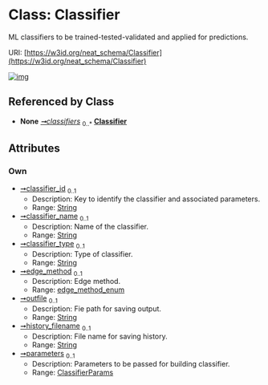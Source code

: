 
# Class: Classifier


ML classifiers to be trained-tested-validated and applied for predictions.

URI: [https://w3id.org/neat_schema/Classifier](https://w3id.org/neat_schema/Classifier)


[![img](https://yuml.me/diagram/nofunky;dir:TB/class/[ClassifierParams],[ClassifierParams]<parameters%200..1-++[Classifier&#124;classifier_id:string%20%3F;classifier_name:string%20%3F;classifier_type:string%20%3F;edge_method:edge_method_enum%20%3F;outfile:string%20%3F;history_filename:string%20%3F],[ClassifierContainer]++-%20classifiers%200..*>[Classifier],[ClassifierContainer])](https://yuml.me/diagram/nofunky;dir:TB/class/[ClassifierParams],[ClassifierParams]<parameters%200..1-++[Classifier&#124;classifier_id:string%20%3F;classifier_name:string%20%3F;classifier_type:string%20%3F;edge_method:edge_method_enum%20%3F;outfile:string%20%3F;history_filename:string%20%3F],[ClassifierContainer]++-%20classifiers%200..*>[Classifier],[ClassifierContainer])

## Referenced by Class

 *  **None** *[➞classifiers](classifierContainer__classifiers.md)*  <sub>0..\*</sub>  **[Classifier](Classifier.md)**

## Attributes


### Own

 * [➞classifier_id](classifier__classifier_id.md)  <sub>0..1</sub>
     * Description: Key to identify the classifier and associated parameters.
     * Range: [String](types/String.md)
 * [➞classifier_name](classifier__classifier_name.md)  <sub>0..1</sub>
     * Description: Name of the classifier.
     * Range: [String](types/String.md)
 * [➞classifier_type](classifier__classifier_type.md)  <sub>0..1</sub>
     * Description: Type of classifier.
     * Range: [String](types/String.md)
 * [➞edge_method](classifier__edge_method.md)  <sub>0..1</sub>
     * Description: Edge method.
     * Range: [edge_method_enum](edge_method_enum.md)
 * [➞outfile](classifier__outfile.md)  <sub>0..1</sub>
     * Description: Fie path for saving output.
     * Range: [String](types/String.md)
 * [➞history_filename](classifier__history_filename.md)  <sub>0..1</sub>
     * Description: File name for saving history.
     * Range: [String](types/String.md)
 * [➞parameters](classifier__parameters.md)  <sub>0..1</sub>
     * Description: Parameters to be passed for building classifier.
     * Range: [ClassifierParams](ClassifierParams.md)
